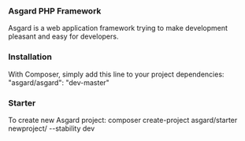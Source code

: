 ### Asgard PHP Framework

Asgard is a web application framework trying to make development pleasant and easy for developers.

### Installation

With Composer, simply add this line to your project dependencies:
"asgard/asgard": "dev-master"

### Starter

To create new Asgard project:
composer create-project asgard/starter newproject/ --stability dev